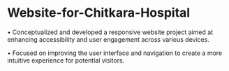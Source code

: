 # Website-for-Chitkara-Hospital
•
Conceptualized and developed a responsive website project aimed at enhancing accessibility and user engagement across various devices.

•
Focused on improving the user interface and navigation to create a more intuitive experience for potential visitors.
